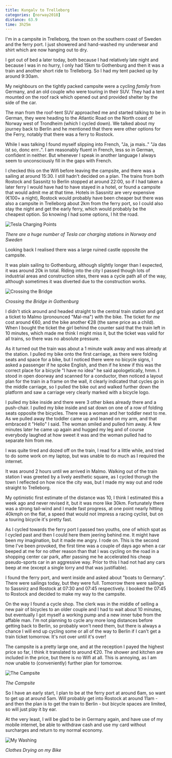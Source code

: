 ```yaml
---
title: Kungalv to Trelleborg
categories: [norway2018]
distance: 63.9
time: 3h25m
---
```



I'm in a campsite in Trelleborg, the town on the southern coast of Sweden and
the ferry port. I just showered and hand-washed my underwear and shirt which
are now hanging out to dry.

I got out of bed a later today, both because I had relatively late night and
because I was in no hurry, I only had 15km to Gothenburg and then it was a
train and another short ride to Trelleborg. So I had my tent packed up by
around 9:30am.

My neighbours on the tightly packed campsite were a cycling _family_ from
Germany, and an old couple who were touring in their SUV. They had a tent
mounted on the roof rack which opened out and provided shelter by the side of
the car.

The man from the roof-tent SUV approached me and started talking to be in
German, they were heading to the Atlantic Road on the North coast of Norway
west of Trondheim (which I cycled down). We talked about my journey back to
Berlin and he mentioned that there were other options for the Ferry, notably
that there was a ferry to Rostock.

While I was talking I found myself slipping into French, "Ja, ja mais.." "Ja
das ist so, donc errr..". I am reasonably fluent in French, less so in German,
confident in neither. But whenever I speak in another language I always seem
to unconsciously fill in the gaps with French.

I checked this on the Wifi before leaving the campsite, and there was a
sailing at around 15:30. I still hadn't decided on a plan. The trains from
both Rostock and Sassnitz to Berlin stopped at around 22:00, so if I had taken
a later ferry I would have had to have stayed in a hotel, or found a campsite
that would admit me at that time. Hotels in Sassnitz are very expensive (€100+
a night), Rostock would probably have been cheaper but there was also a
campsite in Trelleborg about 2km from the ferry port, so I could also stay the
night and get the early ferry, which would probably be the cheapest option. So
knowing I had some options, I hit the road.

![Tesla Charging Points](/images/norway/2018-07-19/IMG_20180719_091648.jpg)

*There are a huge number of Tesla car charging stations in Norway and Sweden*

Looking back I realised there was a large ruined castle opposite the campsite.

It was plain sailing to Gothenburg, although slightly longer than I expected,
it was around 20k in total. Riding into the city I passed though lots of
industrial areas and construction sites, there was a cycle path all of the
way, although sometimes it was diverted due to the construction works.

![Crossing the Bridge](/images/norway/2018-07-19/IMG_20180719_101329.jpg)

*Crossing the Bridge in Gothenburg*

I didn't stick around and headed straight to the central train station and got
a ticket to Malmo (pronounced "Mal-ma") with the bike. The ticket for _me_ cost
around €60, and the bike another €28 (the same price as a child). When I
bought the ticket the girl behind the counter said that the train left in 10
minutes, which made me think I might miss it, but the ticket was valid for all
trains, so there was no absolute pressure.

As it turned out the train was about a 1 minute walk away and was already at
the station. I pulled my bike onto the first carriage, as there were folding
seats and space for a bike, but I noticed there were no bicycle signs, I asked
a passenger if he spoke English, and then if he knew if this was the correct
place for a bicycle "I have no idea" he said apologetically, hmm. I stood in
open doorway and scanned for a conductor, then noticed a layout plan for the
train in a frame on the wall, it clearly indicated that cycles go in the
middle carriage, so I pulled the bike out and walked further down the platform
and saw a carriage very clearly marked with a bicycle logo.

I pulled my bike inside and there were 3 other bikes already there and a
push-chair. I pulled my bike inside and sat down on one of a row of folding seats
opposite the bicycles. There was a woman and her toddler next to me. As we
pulled away the toddler came up and leaned on my arm, and that embraced it
"Hello" I said. The woman smiled and pulled him away. A few minutes later he
came up again and hugged my leg and of course everybody laughed at how sweet
it was and the woman pulled had to separate him from me.

I was quite tired and dozed off on the train, I read for a little while, and
tried to do some work on my laptop, but was unable to do much as I required
the internet.

It was around 2 hours until we arrived in Malmo. Walking out of the train
station I was greeted by a lively aesthetic square, as I cycled thorugh the
town I reflected on how nice the city was, but I made my way out and rode
straight to Trelleborg.

My optimistic first estimate of the distance was 10, I think I estimated
this a week ago and never revised it, but it was more like 30km. Fortunately
there was a strong tail-wind and I made fast progress, at one point nearly
hitting 40kmph on the flat, a speed that would not impress a racing cyclist,
but on a touring bicycle it's pretty fast.

As I cycled towards the ferry port I passed two youths, one of which spat as I
cycled past and then I could here them jeering behind me. It might have been
my imagination, but it made me angry. I rode on. This is the second time I've
been provoked, the first time was a couple of days ago when a car beeped at me
for no other reason than that I was cycling on the road in a shopping center
car park, after passing me he accelerated his cheap pseudo-sports car in an
aggressive way. Prior to this I had not had any cars beep at me (except a
single lorry and that was justifiable).

I found the ferry port, and went inside and asked about "boats to Germany".
There were sailings today, but they were full. Tomorrow there were sailings to
Sassnirz and Rostock at 07:30 and 07:45 respectively. I booked the 07:45 to
Rostock and decided to make my way to the campsite.

On the way I found a cycle shop. The clerk was in the middle of selling a new
pair of bicycles to an older couple and I had to wait about 10 minutes, but
eventually I got myself a working pump and a new inner tube from the affable
man. I'm not planning to cycle any more long distances before getting back to
Berlin, so probably won't need them, but there is always a chance I will end
up cycling some or all of the way to Berlin if I can't get a train ticket
tomorrow. It's not over until it's over!

The campsite is a pretty large one, and at the reception I payed the highest
price so far, I think it translated to around €20. The shower and kitchen are
included in the price, but there is no Wifi at all. This is annoying, as I am
now unable to (conveniently) further plan for tomorrow.

![The Campsite](/images/norway/2018-07-19/IMG_20180719_181844.jpg)

*The Campsite*

So I have an early start, I plan to be at the ferry port at around 6am, so
want to get up at around 5am. Will probably get into Rostock at around 11am -
and then the plan is to get the train to Berlin - but bicycle spaces are
limited, so will just play it by ear.

At the very least, I will be glad to be in Germany again, and have use of my
mobile internet, be able to withdraw cash and use my card without surcharges
and return to my normal economy.

![My Washing](/images/norway/2018-07-19/IMG_20180719_181855.jpg)

*Clothes Drying on my Bike*
